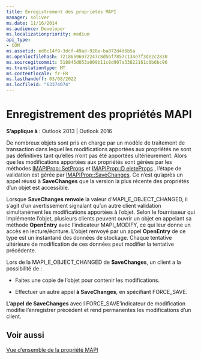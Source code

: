 ```yaml
---
title: Enregistrement des propriétés MAPI
manager: soliver
ms.date: 11/16/2014
ms.audience: Developer
ms.localizationpriority: medium
api_type:
- COM
ms.assetid: ed0c14f9-3dcf-49ad-928e-ba872d4d6b5a
ms.openlocfilehash: 72186596972247c8d5bf7857c134e7f3de2c2830
ms.sourcegitcommit: 518845d053a009b11c8d907a33822161c0b6bc96
ms.translationtype: MT
ms.contentlocale: fr-FR
ms.lasthandoff: 03/08/2022
ms.locfileid: "63374074"
---
```

# <a name="saving-mapi-properties"></a>Enregistrement des propriétés MAPI

  
  
**S’applique à** : Outlook 2013 | Outlook 2016 
  
De nombreux objets sont pris en charge par un modèle de traitement de transaction dans lequel les modifications apportées aux propriétés ne sont pas définitives tant qu’elles n’ont pas été apportées ultérieurement. Alors que les modifications apportées aux propriétés sont gérées par les méthodes [IMAPIProp::SetProps](imapiprop-setprops.md) et [IMAPIProp::D eleteProps](imapiprop-deleteprops.md) , l’étape de validation est gérée par [IMAPIProp::SaveChanges](imapiprop-savechanges.md). Ce n’est qu’après un appel réussi à **SaveChanges** que la version la plus récente des propriétés d’un objet est accessible. 
  
Lorsque **SaveChanges renvoie** la valeur d’MAPI_E_OBJECT_CHANGED, il s’agit d’un avertissement signalant qu’un autre client validation simultanément les modifications apportées à l’objet. Selon le fournisseur qui implémente l’objet, plusieurs clients peuvent ouvrir un objet en appelant sa méthode **OpenEntry** avec l’indicateur MAPI_MODIFY, ce qui leur donne un accès en lecture/écriture. L’objet renvoyé par un appel **OpenEntry** de ce type est un instantané des données de stockage. Chaque tentative ultérieure de modification de ces données peut modifier la tentative précédente. 
  
Lors de la MAPI_E_OBJECT_CHANGED de **SaveChanges**, un client a la possibilité de : 
  
- Faites une copie de l’objet pour contenir les modifications.
    
- Effectuer un autre appel **à SaveChanges**, en spécifiant FORCE_SAVE. 
    
**L’appel de SaveChanges** avec l FORCE_SAVE’indicateur de modification modifie l’enregistrer précédent et rend permanentes les modifications d’un client. 
  
## <a name="see-also"></a>Voir aussi



[Vue d’ensemble de la propriété MAPI](mapi-property-overview.md)

